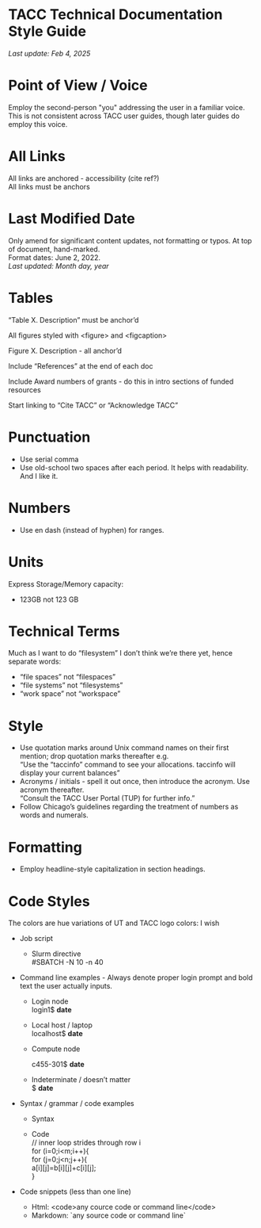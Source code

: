 # TACC Technical Documentation Style Guide
*Last update: Feb 4, 2025*

# Point of View / Voice

Employ the second-person "you" addressing the user in a familiar voice. This is not consistent across TACC user guides, though later guides do employ this voice.

# All Links

All links are anchored \- accessibility (cite ref?)  
All links must be anchors

# Last Modified Date

Only amend for significant content updates, not formatting or typos. At top of document, hand-marked.    
Format dates: June 2, 2022.  
*Last updated: Month day, year*

# Tables

“Table X. Description” must be anchor’d

All figures styled with \<figure\> and \<figcaption\> 

Figure X. Description \- all anchor’d

Include “References” at the end of each doc

Include Award numbers of grants \- do this in intro sections of funded resources

Start linking to “Cite TACC” or “Acknowledge TACC”

# Punctuation

* Use serial comma  
* Use old-school two spaces after each period.  It helps with readability.  And I like it.

# Numbers

* Use en dash (instead of hyphen) for ranges.  

# Units

Express Storage/Memory capacity:

* 123GB not 123 GB

# Technical Terms

Much as I want to do “filesystem” I don’t think we’re there yet, hence separate words:

* “file spaces” not “filespaces”  
* “file systems” not “filesystems”  
* “work space” not “workspace”

# Style

* Use quotation marks around Unix command names on their first mention; drop quotation marks thereafter e.g.   
  “Use the “taccinfo” command to see your allocations.  taccinfo will display your current balances”  
* Acronyms / initials \- spell it out once, then introduce the acronym.  Use acronym thereafter.  
  “Consult the TACC User Portal (TUP) for further info.”  
* Follow Chicago’s guidelines regarding the treatment of numbers as words and numerals.

# Formatting

* Employ headline-style capitalization in section headings.
# Code Styles

The colors are hue variations of UT and TACC logo colors: I wish

* Job script  
  * Slurm directive  
    \#SBATCH \-N 10 \-n 40

* Command line examples \- Always denote proper login prompt and bold text the user actually inputs.  
  * Login node  
    login1$ **date**  
  * Local host / laptop  
    localhost$ **date**  
  * Compute node

  	c455-301$ **date**

  * Indeterminate / doesn’t matter  
    $ **date**  
      
      
* Syntax / grammar / code examples  
  * Syntax  
      
  * Code   
    // inner loop strides through row i  
    for (i=0;i\<m;i++){  
      for (j=0;j\<n;j++){  
        a\[i\]\[j\]=b\[i\]\[j\]+c\[i\]\[j\];  
      }  
      
* Code snippets (less than one line)  
  * Html: \<code\>any cource code or command line\</code\>  
  * Markdown: \`any source code or command line\`

